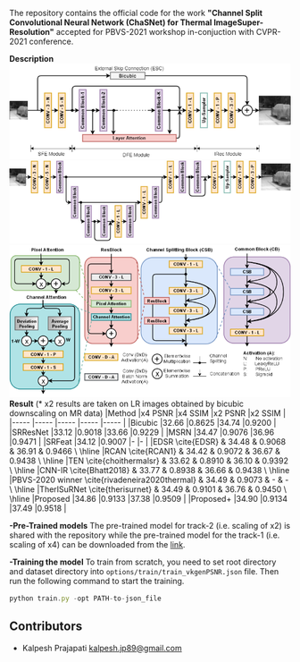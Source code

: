 The repository contains the official code for the work **"Channel Split Convolutional Neural Network (ChaSNet) for Thermal ImageSuper-Resolution"** accepted for PBVS-2021 workshop in-conjuction with CVPR-2021 conference.

**Description**
<img src="Images/Network.png" width="800">
<img src="Images/Track2Net.png" width="800">
<img src="Images/CB.png" width="800">
**Result** (* x2 results are taken on LR images obtained by bicubic downscaling on MR data)
|Method |x4 PSNR |x4 SSIM |x2 PSNR |x2 SSIM |
|----- |----- |----- |----- |----- |
|Bicubic |32.66 |0.8625 |34.74 |0.9200 |
|SRResNet |33.12 |0.9018 |33.66 |0.9229 |
|MSRN |34.47 |0.9076 |36.96 |0.9471 |
|SRFeat |34.12 |0.9007 |- |- |
|EDSR \cite{EDSR} & 34.48 & 0.9068 & 36.91 & 0.9466 \\ \hline
|RCAN \cite{RCAN1} & 34.42 & 0.9072 & 36.67 & 0.9438 \\ \hline
|TEN \cite{choithermalsr} & 33.62 & 0.8910 & 36.10 & 0.9392 \\ \hline
|CNN-IR \cite{Bhatt2018} & 33.77 & 0.8938 & 36.66 & 0.9438 \\ \hline
|PBVS-2020 winner \cite{rivadeneira2020thermal} & 34.49 & 0.9073 & - & - \\ \hline
|TherISuRNet \cite{therisurnet} & 34.49 & 0.9101 & 36.76 & 0.9450 \\ \hline
|Proposed |34.86 |0.9133 |37.38 |0.9509 |
|Proposed+ |34.90 |0.9134 |37.49 |0.9518 |

**-Pre-Trained models**
The pre-trained model for track-2 (i.e. scaling of x2) is shared with the repository while the pre-trained model for the track-1 (i.e. scaling of x4) can be downloaded from the [link](https://drive.google.com/file/d/1jpCZn1bDX2qSUKYc_2Q5bpBGsF_p0sCr/view?usp=sharing).

**-Training the model**
To train from scratch, you need to set root directory and dataset directory into `options/train/train_vkgenPSNR.json` file. Then run the following command to start the training.
```javascript
python train.py -opt PATH-to-json_file

```

## Contributors
- Kalpesh Prajapati <kalpesh.jp89@gmail.com>
